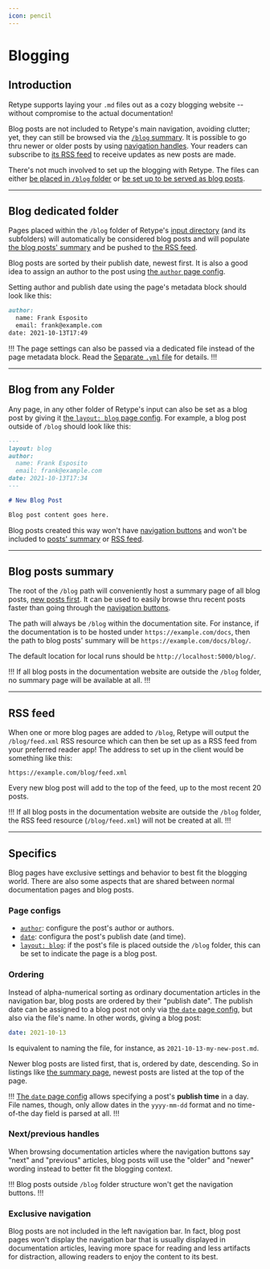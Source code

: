 ```yaml
---
icon: pencil
---
```

# Blogging

## Introduction

Retype supports laying your `.md` files out as a cozy blogging website -- without compromise to the actual documentation!

Blog posts are not included to Retype's main navigation, avoiding clutter; yet, they can still be browsed via the [`/blog` summary](#blog-posts-summary). It is possible to go thru newer or older posts by using [navigation handles](#next-previous-handles). Your readers can subscribe to [its RSS feed](#rss-feed) to receive updates as new posts are made.

There's not much involved to set up the blogging with Retype. The files can either [be placed in `/blog` folder](#blog-dedicated-folder) or [be set up to be served as blog posts](#blog-from-any-folder).

---

## Blog dedicated folder

Pages placed within the `/blog` folder of Retype's [input directory](../configuration/project.md#input) (and its subfolders) will automatically be considered blog posts and will populate [the blog posts' summary](#blog-posts-summary) and be pushed to [the RSS feed](#rss-feed).

Blog posts are sorted by their publish date, newest first. It is also a good idea to assign an author to the post using [the `author` page config](../configuration/page.md#author).

Setting author and publish date using the page's metadata block should look like this:

```markdown
author:
  name: Frank Esposito
  email: frank@example.com
date: 2021-10-13T17:49
```

!!!
The page settings can also be passed via a dedicated file instead of the page metadata block. Read the [Separate `.yml` file](../configuration/page.md#separate-yml-file) for details.
!!!

---

## Blog from any Folder

Any page, in any other folder of Retype's input can also be set as a blog post by giving it [the `layout: blog` page config](../configuration/page.md#layout). For example, a blog post outside of `/blog` should look like this:

```markdown
---
layout: blog
author:
  name: Frank Esposito
  email: frank@example.com
date: 2021-10-13T17:34
---

# New Blog Post

Blog post content goes here.
```

Blog posts created this way won't have [navigation buttons](#nextprevious-handles) and won't be included to [posts' summary](#blog-posts-summary) or [RSS feed](#rss-feed).

---

## Blog posts summary

The root of the `/blog` path will conveniently host a summary page of all blog posts, [new posts first](#ordering). It can be used to easily browse thru recent posts faster than going through the [navigation buttons](#nextprevious-buttons).

The path will always be `/blog` within the documentation site. For instance, if the documentation is to be hosted under `https://example.com/docs`, then the path to blog posts' summary will be `https://example.com/docs/blog/`.

The default location for local runs should be `http://localhost:5000/blog/`.

!!!
If all blog posts in the documentation website are outside the `/blog` folder, no summary page will be available at all.
!!!

---

## RSS feed

When one or more blog pages are added to `/blog`, Retype will output the `/blog/feed.xml` RSS resource which can then be set up as a RSS feed from your preferred reader app! The address to set up in the client would be something like this:

```
https://example.com/blog/feed.xml
```

Every new blog post will add to the top of the feed, up to the most recent 20 posts.

!!!
If all blog posts in the documentation website are outside the `/blog` folder, the RSS feed resource (`/blog/feed.xml`) will not be created at all.
!!!

---

## Specifics

Blog pages have exclusive settings and behavior to best fit the blogging world. There are also some aspects that are shared between normal documentation pages and blog posts.

### Page configs

- [`author`](../configuration/page.md#author): configure the post's author or authors.
- [`date`](../configuration/page.md#date): configura the post's publish date (and time).
- [`layout: blog`](../configuration/page.md#layout): if the post's file is placed outside the `/blog` folder, this can be set to indicate the page is a blog post.

### Ordering

Instead of alpha-numerical sorting as ordinary documentation articles in the navigation bar, blog posts are ordered by their "publish date". The publish date can be assigned to a blog post not only via [the `date` page config](../configuration/page.md#date), but also via the file's name. In other words, giving a blog post:

```yaml
date: 2021-10-13
```

Is equivalent to naming the file, for instance, as `2021-10-13-my-new-post.md`.

Newer blog posts are listed first, that is, ordered by date, descending. So in listings like [the summary page](#blog-posts-summary), newest posts are listed at the top of the page.

!!!
[The `date` page config](../configuration/page.md#date) allows specifying a post's **publish time** in a day. File names, though, only allow dates in the `yyyy-mm-dd` format and no time-of-the day field is parsed at all.
!!!

### Next/previous handles

When browsing documentation articles where the navigation buttons say "next" and "previous" articles, blog posts will use the "older" and "newer" wording instead to better fit the blogging context.

!!!
Blog posts outside `/blog` folder structure won't get the navigation buttons.
!!!

### Exclusive navigation

Blog posts are not included in the left navigation bar. In fact, blog post pages won't display the navigation bar that is usually displayed in documentation articles, leaving more space for reading and less artifacts for distraction, allowing readers to enjoy the content to its best.